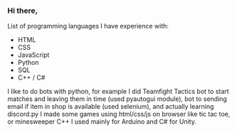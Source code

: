 ### Hi there,
List of programming languages I have experience with:
* HTML
* CSS
* JavaScript
* Python
* SQL
* C++ / C#

I like to do bots with python, for example I did Teamfight Tactics bot to start matches and leaving them in time (used pyautogui module), bot to sending email if item in shop is available (used selenium), and actually learning discord.py
I made some games using html/css/js on browser like tic tac toe, or minesweeper
C++ I used mainly for Arduino and C# for Unity.
